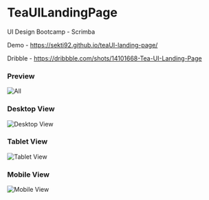 # TeaUILandingPage
UI Design Bootcamp - Scrimba

Demo - https://sekti92.github.io/teaUI-landing-page/

Dribble - https://dribbble.com/shots/14101668-Tea-UI-Landing-Page

### Preview
![All](https://i.imgur.com/q6yksP0.png)

### Desktop View
![Desktop View](https://i.imgur.com/AWMekfG.png)

### Tablet View
![Tablet View](https://i.imgur.com/gK0dUEP.png)

### Mobile View
![Mobile View](https://i.imgur.com/FQjPfao.png)
